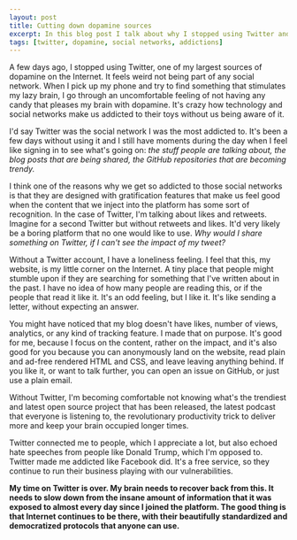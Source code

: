 ```yaml
---
layout: post
title: Cutting down dopamine sources
excerpt: In this blog post I talk about why I stopped using Twitter and some thoughts that I have on our addiction to social networks.
tags: [twitter, dopamine, social networks, addictions]
---
```


A few days ago, I stopped using Twitter, one of my largest sources of dopamine on the Internet. It feels weird not being part of any social network. When I pick up my phone and try to find something that stimulates my lazy brain, I go through an uncomfortable feeling of not having any candy that pleases my brain with dopamine. It's crazy how technology and social networks make us addicted to their toys without us being aware of it.

I'd say Twitter was the social network I was the most addicted to. It's been a few days without using it and I still have moments during the day when I feel like signing in to see what's going on: *the stuff people are talking about, the blog posts that are being shared, the GitHub repositories that are becoming trendy.*

I think one of the reasons why we get so addicted to those social networks is that they are designed with gratification features that make us feel good when the content that we inject into the platform has some sort of recognition. In the case of Twitter, I'm talking about likes and retweets. Imagine for a second Twitter but without retweets and likes. It'd very likely be a boring platform that no one would like to use. *Why would I share something on Twitter, if I can't see the impact of my tweet?*

Without a Twitter account, I have a loneliness feeling. I feel that this, my website, is my little corner on the Internet. A tiny place that people might stumble upon if they are searching for something that I've written about in the past. I have no idea of how many people are reading this, or if the people that read it like it. It's an odd feeling, but I like it. It's like sending a letter, without expecting an answer.

You might have noticed that my blog doesn't have likes, number of views, analytics, or any kind of tracking feature. I made that on purpose. It's good for me, because I focus on the content, rather on the impact, and it's also good for you because you can anonymously land on the website, read plain and ad-free rendered HTML and CSS, and leave leaving anything behind. If you like it, or want to talk further, you can open an issue on GitHub, or just use a plain email.

Without Twitter, I'm becoming comfortable not knowing what's the trendiest and latest open source project that has been released, the latest podcast that everyone is listening to, the revolutionary productivity trick to deliver more and keep your brain occupied longer times.

Twitter connected me to people, which I appreciate a lot, but also echoed hate speeches from people like Donald Trump, which I'm opposed to. Twitter made me addicted like Facebook did. It's a free service, so they continue to run their business playing with our vulnerabilities.

**My time on Twitter is over. My brain needs to recover back from this. It needs to slow down from the insane amount of information that it was exposed to almost every day since I joined the platform. The good thing is that Internet continues to be there, with their beautifully standardized and democratized protocols that anyone can use.**